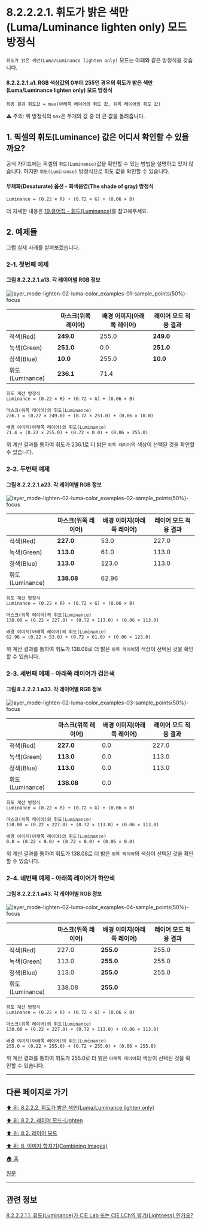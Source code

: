 # 8.2.2.2.1. 휘도가 밝은 색만(Luma/Luminance lighten only) 모드 방정식
`휘도가 밝은 색만(Luma/Luminance lighten only)` 모드는 아래와 같은 방정식을 갖습니다.

#### 8.2.2.2.1.a1. RGB 색상값의 0부터 255인 경우의 휘도가 밝은 색만(Luma/Luminance lighten only) 모드 방정식
```
최종 결과 휘도값 = max(아래쪽 레이어의 휘도 값, 위쪽 레이어의 휘도 값)
```

⚠️ 주의: 위 방정식의 `max`은 두개의 값 중 더 큰 값을 돌려줍니다.

<a id="08-02-02-02-01-00-s1"></a>

## 1. 픽셀의 휘도(Luminance) 값은 어디서 확인할 수 있을까요?
공식 가이드에는 픽셀의 `휘도(Luminance)`값을 확인할 수 있는 방법을 설명하고 있지 않습니다. 하지만 `휘도(Luminance)` 방정식으로 휘도 값을 확인할 수 있습니다.

#### 무채화(Desaturate) 옵션 - 회색음영(The shade of gray) 방정식
```
Luminance = (0.22 × R) + (0.72 × G) + (0.06 × B)
```

더 자세한 내용은 [19.용어집 - 휘도(Luminance)](./19-glossaryx-luminance.md)를 참고해주세요.

<a id="08-02-02-02-01-00-s2"></a>

## 2. 예제들

그럼 실제 사례를 살펴보겠습니다.

<a id="08-02-02-02-01-00-s2-01"></a>

### 2-1. 첫번째 예제
#### 그림 8.2.2.2.1.a13. 각 레이어별 RGB 정보
![layer_mode-lighten-02-luma-color_examples-01-sample_points(50%)-focus](https://github.com/wonder13662/gimp/assets/15767104/d5305f19-9abd-43ed-9729-b7163c7f3b9e)

||마스크(위쪽 레이어)|배경 이미지(아래쪽 레이어)|레이어 모드 적용 결과|
|---|---|---|---|
|적색(Red)|**249.0**|255.0|**249.0**|
|녹색(Green)|**251.0**|0.0|**251.0**|
|청색(Blue)|**10.0**|255.0|**10.0**|
|휘도(Luminance)|**236.1**|71.4||

```
휘도 계산 방정식
Luminance = (0.22 × R) + (0.72 × G) + (0.06 × B)

마스크(위쪽 레이어)의 휘도(Luminance)
236.1 = (0.22 × 249.0) + (0.72 × 251.0) + (0.06 × 10.0)

배경 이미지(아래쪽 레이어)의 휘도(Luminance)
71.4 = (0.22 × 255.0) + (0.72 × 0.0) + (0.06 × 255.0)
```

위 계산 결과를 통하여 휘도가 236.1로 더 밝은 `위쪽 레이어`의 색상이 선택된 것을 확인할 수 있습니다.

<a id="08-02-02-02-01-00-s2-02"></a>

### 2-2. 두번째 예제
#### 그림 8.2.2.2.1.a23. 각 레이어별 RGB 정보
![layer_mode-lighten-02-luma-color_examples-02-sample_points(50%)-focus](https://github.com/wonder13662/gimp/assets/15767104/1dc4efb7-b9f7-4d04-b351-3cc43d365b4e)

||마스크(위쪽 레이어)|배경 이미지(아래쪽 레이어)|레이어 모드 적용 결과|
|---|---|---|---|
|적색(Red)|**227.0**|53.0|227.0|
|녹색(Green)|**113.0**|61.0|113.0|
|청색(Blue)|**113.0**|123.0|113.0|
|휘도(Luminance)|**138.08**|62.96||

```
휘도 계산 방정식
Luminance = (0.22 × R) + (0.72 × G) + (0.06 × B)

마스크(위쪽 레이어)의 휘도(Luminance)
138.08 = (0.22 × 227.0) + (0.72 × 113.0) + (0.06 × 113.0)

배경 이미지(아래쪽 레이어)의 휘도(Luminance)
62.96 = (0.22 × 53.0) + (0.72 × 61.0) + (0.06 × 123.0)
```

위 계산 결과를 통하여 휘도가 138.08로 더 밝은 `위쪽 레이어`의 색상이 선택된 것을 확인할 수 있습니다.

<a id="08-02-02-02-01-00-s2-03"></a>

### 2-3. 세번째 예제 - 아래쪽 레이어가 검은색
#### 그림 8.2.2.2.1.a33. 각 레이어별 RGB 정보
![layer_mode-lighten-02-luma-color_examples-03-sample_points(50%)-focus](https://github.com/wonder13662/gimp/assets/15767104/ac050f7d-4694-476a-8580-b5bcf3104f86)

||마스크(위쪽 레이어)|배경 이미지(아래쪽 레이어)|레이어 모드 적용 결과|
|---|---|---|---|
|적색(Red)|**227.0**|0.0|227.0|
|녹색(Green)|**113.0**|0.0|113.0|
|청색(Blue)|**113.0**|0.0|113.0|
|휘도(Luminance)|**138.08**|0.0||

```
휘도 계산 방정식
Luminance = (0.22 × R) + (0.72 × G) + (0.06 × B)

마스크(위쪽 레이어)의 휘도(Luminance)
138.08 = (0.22 × 227.0) + (0.72 × 113.0) + (0.06 × 113.0)

배경 이미지(아래쪽 레이어)의 휘도(Luminance)
0.0 = (0.22 × 0.0) + (0.72 × 0.0) + (0.06 × 0.0)
```

위 계산 결과를 통하여 휘도가 138.08로 더 밝은 `위쪽 레이어`의 색상이 선택된 것을 확인할 수 있습니다.

<a id="08-02-02-02-01-00-s2-04"></a>

### 2-4. 네번째 예제 - 아래쪽 레이어가 하얀색
#### 그림 8.2.2.2.1.a43. 각 레이어별 RGB 정보
![layer_mode-lighten-02-luma-color_examples-04-sample_points(50%)-focus](https://github.com/wonder13662/gimp/assets/15767104/ca5058ac-0271-42a0-adcb-de9b676e06ee)

||마스크(위쪽 레이어)|배경 이미지(아래쪽 레이어)|레이어 모드 적용 결과|
|---|---|---|---|
|적색(Red)|227.0|**255.0**|255.0|
|녹색(Green)|113.0|**255.0**|255.0|
|청색(Blue)|113.0|**255.0**|255.0|
|휘도(Luminance)|138.08|**255.0**||

```
휘도 계산 방정식
Luminance = (0.22 × R) + (0.72 × G) + (0.06 × B)

마스크(위쪽 레이어)의 휘도(Luminance)
138.08 = (0.22 × 227.0) + (0.72 × 113.0) + (0.06 × 113.0)

배경 이미지(아래쪽 레이어)의 휘도(Luminance)
255.0 = (0.22 × 255.0) + (0.72 × 255.0) + (0.06 × 255.0)
```

위 계산 결과를 통하여 휘도가 255.0로 더 밝은 `아래쪽 레이어`의 색상이 선택된 것을 확인할 수 있습니다.

***

## 다른 페이지로 가기
[⬆️ 위: 8.2.2.2. 휘도가 밝은 색만(Luma/Luminance lighten only)](./08-02-02-02-00-luma.md)

[⬆️ 위: 8.2.2. 레이어 모드-Lighten](./08-02-02-00-lighten-layer-mode.md)

[⬆️ 위: 8.2. 레이어 모드](./08-02-00-layer-modes.md)

[⬆️ 위: 8. 이미지 합치기(Combining Images)](./08-00-combining-images.md)

[🏠 홈](./00-home.md)

[원문](https://docs.gimp.org/2.10/ko/layer-mode-group-lighten.html)

***

## 관련 정보

[8.2.2.2.1.1. 휘도(Luminance)가 CIE Lab 또는 CIE LCh의 밝기(Lightness) 인가요?](./08-02-02-02-01-01-lch_lightness.md)